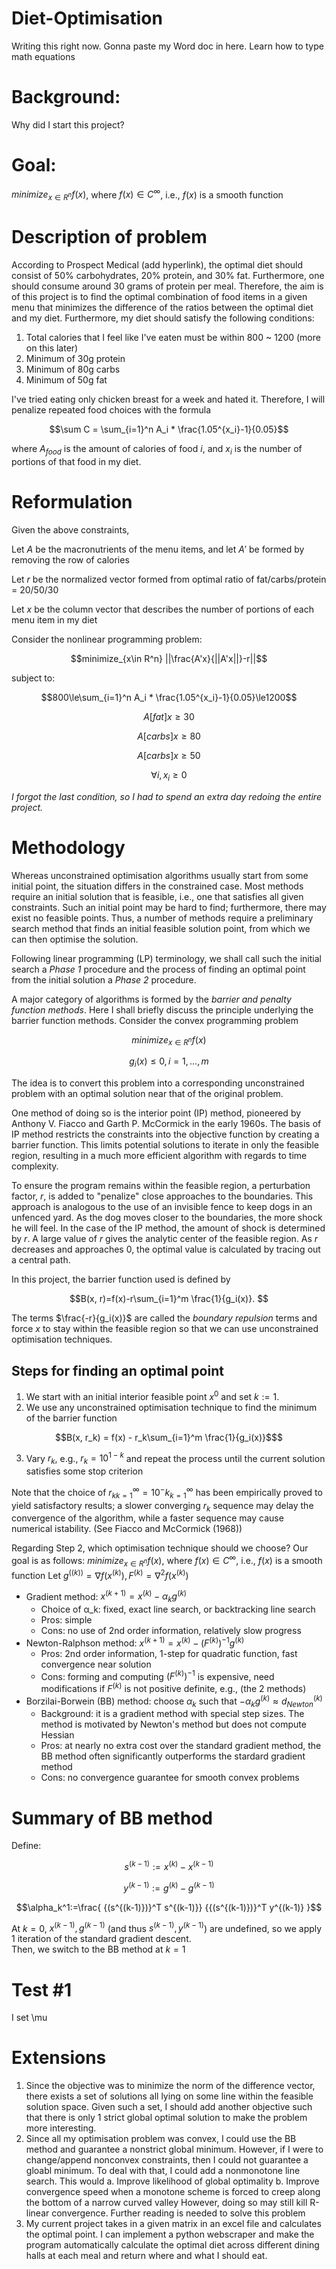 # Diet-Optimisation

Writing this right now. Gonna paste my Word doc in here. 
Learn how to type math equations

# Background: 

Why did I start this project?

# Goal: 
$minimize_{x∈R^n} f(x)$, where $f(x)∈C^∞$, i.e., $f(x)$ is a smooth function

# Description of problem
According to Prospect Medical (add hyperlink), the optimal diet should consist of 50% carbohydrates, 20% protein, and 30% fat. Furthermore, one should consume around 30 grams of protein per meal. Therefore, the aim is of this project is to find the optimal combination of food items in a given menu that minimizes the difference of the ratios between the optimal diet and my diet. Furthermore, my diet should satisfy the following conditions:
1. Total calories that I feel like I've eaten must be within 800 ~ 1200 (more on this later)
2. Minimum of 30g protein
3. Minimum of 80g carbs
4. Minimum of 50g fat

I've tried eating only chicken breast for a week and hated it. Therefore, I will penalize repeated food choices with the formula
```math
\sum C = \sum_{i=1}^n A_i * \frac{1.05^{x_i}-1}{0.05}
```
where $A_{food}$ is the amount of calories of food $i$, and $x_i$ is the number of portions of that food in my diet.
# Reformulation
Given the above constraints,

Let $A$ be the macronutrients of the menu items, and let $A'$ be formed by removing the row of calories

Let $r$ be the normalized vector formed from optimal ratio of fat/carbs/protein = 20/50/30

Let $x$ be the column vector that describes the number of portions of each menu item in my diet

Consider the nonlinear programming problem:
```math
minimize_{x\in R^n} ||\frac{A'x}{||A'x||}-r||
```
subject to:
```math
800\le\sum_{i=1}^n A_i * \frac{1.05^{x_i}-1}{0.05}\le1200
```
```math
A[fat]x\ge30
```
```math
A[carbs]x\ge80
```
```math
A[carbs]x\ge50
```
```math
\forall i, x_i \ge 0
```
_I forgot the last condition, so I had to spend an extra day redoing the entire project._
# Methodology

Whereas unconstrained optimisation algorithms usually start from some initial point, the situation differs in the constrained case. Most methods require an initial solution that is feasible, i.e., one that satisfies all given constraints. Such an initial point may be hard to find; furthermore, there may exist no feasible points. Thus, a number of methods require a preliminary search method that finds an initial feasible solution point, from which we can then optimise the solution.

Following linear programming (LP) terminology, we shall call such the initial search a _Phase 1_ procedure and the process of finding an optimal point from the initial solution a _Phase 2_ procedure.

A major category of algorithms is formed by the _barrier and penalty function methods_. Here I shall briefly discuss the principle underlying the barrier function methods. Consider the convex programming problem 
```math
minimize_{x∈R^n} f(x)
```
```math
g_i(x)\le0, i = 1,..., m
```
The idea is to convert this problem into a corresponding unconstrained problem with an optimal solution near that of the original problem.

One method of doing so is the interior point (IP) method, pioneered by Anthony V. Fiacco and Garth P. McCormick in the early 1960s. The basis of IP method restricts the constraints into the objective function by creating a barrier function. This limits potential solutions to iterate in only the feasible region, resulting in a much more efficient algorithm with regards to time complexity.

To ensure the program remains within the feasible region, a perturbation factor, $r$, is added to "penalize" close approaches to the boundaries. This approach is analogous to the use of an invisible fence to keep dogs in an unfenced yard. As the dog moves closer to the boundaries, the more shock he will feel. In the case of the IP method, the amount of shock is determined by $r$. A large value of $r$ gives the analytic center of the feasible region. As $r$ decreases and approaches 0, the optimal value is calculated by tracing out a central path.

In this project, the barrier function used is defined by 
```math
B(x, r)=f(x)-r\sum_{i=1}^m \frac{1}{g_i(x)}. 
```
The terms $\frac{-r}{g_i(x)}$ are called the _boundary repulsion_ terms and force $x$ to stay within the feasible region so that we can use unconstrained optimisation techniques.

## Steps for finding an optimal point
1. We start with an initial interior feasible point $x^0$ and set $k:=1$.
2. We use any unconstrained optimisation technique to find the minimum of the barrier function 
```math
B(x, r_k) = f(x) - r_k\sum_{i=1}^m \frac{1}{g_i(x)}$
```
3. Vary $r_k$, e.g., $r_k = 10^{1-k}$ and repeat the process until the current solution satisfies some stop criterion

Note that the choice of ${{r_k}}^\infty_{k=1} = {{10^-k}}^\infty_{k=1}$ has been empirically proved to yield satisfactory results; a slower converging $r_k$ sequence may delay the convergence of the algorithm, while a faster sequence may cause numerical istability. (See Fiacco and McCormick (1968))

Regarding Step 2, which optimisation technique should we choose?
Our goal is as follows: $minimize_{x∈R^n} f(x)$, where $f(x)∈C^∞$, i.e., $f(x)$ is a smooth function
Let $g^({(k)})=∇f(x^{(k)}),F^{(k)}=∇^2 f(x^{(k)})$
- Gradient method: $x^{(k+1)}=x^{(k)}-α_k g^{(k)}$
    - Choice of α_k: fixed, exact line search, or backtracking line search
    - Pros: simple
    - Cons: no use of 2nd order information, relatively slow progress
- Newton-Ralphson method: $x^{(k+1)}=x^{(k)}-{(F^{(k)})}^{-1} g^{(k)}$
    - Pros: 2nd order information, 1-step for quadratic function, fast convergence near solution
    - Cons: forming and computing ${(F^{(k)})}^{-1}$ is expensive, need modifications if $F^{(k)}$ is not positive definite, e.g., (the 2 methods)
- Borzilai-Borwein (BB) method: choose $α_k$ such that $-α_k g^{(k)}≈d_{Newton}^{(k)}$
    - Background: it is a gradient method with special step sizes. The method is motivated by Newton's method but does not compute Hessian
    - Pros: at nearly no extra cost over the standard gradient method, the BB method often significantly outperforms the stardard gradient method
    - Cons: no convergence guarantee for smooth convex problems

# Summary of BB method 
Define:
```math
s^{(k-1)}:=x^{(k)}-x^{(k-1)}
```
```math
y^{(k-1)}:=g^{(k)}-g^{(k-1)}
```
```math
\alpha_k^1:=\frac{   {(s^{(k-1)})}^T s^{(k-1)}} {{(s^{(k-1)})}^T y^{(k-1)}    }
```

At $k=0$, $x^{(k-1)}, g^{(k-1)}$ (and thus $s^{(k-1)}, y^{(k-1)}$) are undefined, so we apply 1 iteration of the standard gradient descent.  
Then, we switch to the BB method at $k=1$

# Test #1
I set \mu


# Extensions
1. Since the objective was to minimize the norm of the difference vector, there exists a set of solutions all lying on some line within the feasible solution space. Given such a set, I should add another objective such that there is only 1 strict global optimal solution to make the problem more interesting.
2. Since all my optimisation problem was convex, I could use the BB method and guarantee a nonstrict global minimum. However, if I were to change/append nonconvex constraints, then I could not guarantee a gloabl minimum. To deal with that, I could add a nonmonotone line search. This would
    a. Improve likelihood of global optimality
    b. Improve convergence speed when a monotone scheme is forced to creep along the bottom of a narrow curved valley
   However, doing so may still kill R-linear convergence. Further reading is needed to solve this problem
3. My current project takes in a given matrix in an excel file and calculates the optimal point. I can implement a python webscraper and make the program automatically calculate the optimal diet across different dining halls at each meal and return where and what I should eat.
